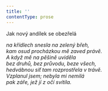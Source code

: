 ```yaml
---
title: ''
contentType: prose
---
```


<section>

Jak nový andílek se obezřelá

_na křídlech snesla na zelený břeh,  
kam osud procházkou mě zaved právě.  
A když mě na pěšině uviděla  
bez druhů, bez průvodu, beze všech,  
hedvábnou síť tam rozprostřela v trávě.  
Vzplanul jsem; nebyla mi nemilá  
pak záře, jež jí z očí svítila._

</section>

